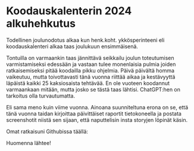 # Koodauskalenterin 2024 alkuhehkutus

Todellinen joulunodotus alkaa kun henk.koht. ykkösperinteeni eli koodauskalenteri alkaa taas joulukuun ensimmäisenä.

Tontuilla on varmaankin taas jännittävä seikkailu joulun toteutumisen varmistamiseksi edessään ja vastaan tulee monenlaisia pulmia joiden ratkaisemiseksi pitää koodailla pikku ohjelmia. Päivä päivältä homma vaikeutuu, mutta toivottavasti tänä vuonna riittää aikaa ja kestävyyttä läpäistä kaikki 25 kaksiosaista tehtävää. En ole vuoteen koodannut varmaankaan mitään, mutta josko se tästä taas lähtisi. ChatGPT:hen on tarkoitus olla turvautumatta.

Eli sama meno kuin viime vuonna. Ainoana suunniteltuna erona on se, että tänä vuonna taidan kirjoittaa päivittäiset raportit tietokoneella ja postata screenshotit niistä sen sijaan, että naputtelisin insta storyjen löpinät käsin.

Omat ratkaisuni Githubissa täällä:

Huomenna lähtee! 
